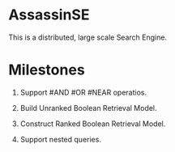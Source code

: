 AssassinSE
==========

This is a distributed, large scale Search Engine.


Milestones
==========
1. Support #AND #OR #NEAR operatios.

2. Build Unranked Boolean Retrieval Model.

3. Construct Ranked Boolean Retrieval Model.

4. Support nested queries.
